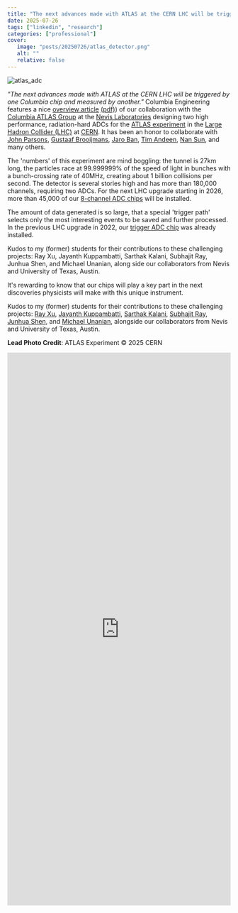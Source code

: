 ```yaml
---
title: "The next advances made with ATLAS at the CERN LHC will be triggered by one Columbia chip and measured by another"
date: 2025-07-26
tags: ["linkedin", "research"]
categories: ["professional"]
cover: 
   image: "posts/20250726/atlas_detector.png"
   alt: ""
   relative: false
---
```


![atlas_adc](atlas_adc.png)

*"The next advances made with ATLAS at the CERN LHC will be triggered by one Columbia chip and measured by another."* Columbia Engineering features a nice [overview article](https://www.engineering.columbia.edu/about/news/engineering-next-generation-experimental-physics) [(pdf)](EngineeringNextGenerationExperimentalPhysics.pdf)) of our collaboration with the [Columbia ATLAS Group](https://www.nevis.columbia.edu/~atlas/) at the [Nevis Laboratories](https://www.nevis.columbia.edu/nevis-science.html) designing two high performance, radiation-hard ADCs for the [ATLAS experiment](https://www.nevis.columbia.edu/particle/atlas.html) in the [Large Hadron Collider (LHC)](https://home.web.cern.ch/science/accelerators/old-large-hadron-collider) at [CERN](https://home.cern). It has been an honor to collaborate with [John Parsons](https://particle.physics.columbia.edu/people/john-parsons), [Gustaaf Brooijmans](https://particle.physics.columbia.edu/people/gustaaf-h-brooijmans), [Jaro Ban](https://www.nevis.columbia.edu/~ban/), [Tim Andeen](https://cloud.wikis.utexas.edu/wiki/spaces/utatlas/pages/50626823/Home+-+Andeen), [Nan Sun](https://sunlab.ee.tsinghua.edu.cn/en/), and many others. 

The 'numbers' of this experiment are mind boggling: the tunnel is 27km long, the particles race at 99.999999%  of the speed of light in bunches with a bunch-crossing rate of 40MHz, creating about 1 billion collisions per second. The detector is several stories high and has more than 180,000 channels, requiring two ADCs. For the next LHC upgrade starting in 2026, more than 45,000 of our [8-channel ADC chips](https://ieeexplore.ieee.org/document/11017335) will be installed. 

The amount of data generated is so large, that a special 'trigger path' selects only the most interesting events to be saved and further processed. In the previous LHC upgrade in 2022, our [trigger ADC chip](https://www.sciencedirect.com/science/article/abs/pii/S0168900217300256?via%3Dihub) was already installed.  

Kudos to my (former) students for their contributions to these challenging projects: Ray Xu, Jayanth Kuppambatti, Sarthak Kalani, Subhajit Ray, Junhua Shen, and Michael Unanian, along side our collaborators from Nevis and University of Texas, Austin. 

It's rewarding to know that our chips will play a key part in the next discoveries physicists will make with this unique instrument. 

Kudos to my (former) students for their contributions to these challenging projects: [Ray Xu](https://www.linkedin.com/in/rui-xu-66b86316/), [Jayanth Kuppambatti](https://www.linkedin.com/in/jayanth-kuppambatti-79197313), [Sarthak Kalani](https://www.linkedin.com/in/sarthak-kalani-67539942), [Subhajit Ray](https://www.linkedin.com/in/subhajit-ray), [Junhua Shen](https://www.linkedin.com/in/junhuashen), and [Michael Unanian](https://www.linkedin.com/in/michael-unanian-21284986), alongside our collaborators from Nevis and University of Texas, Austin.

**Lead Photo Credit**: ATLAS Experiment © 2025 CERN

<iframe src="https://www.linkedin.com/embed/feed/update/urn:li:share:7354894695522525185" height="1246" width="504" frameborder="0" allowfullscreen="" title="Embedded post"></iframe>